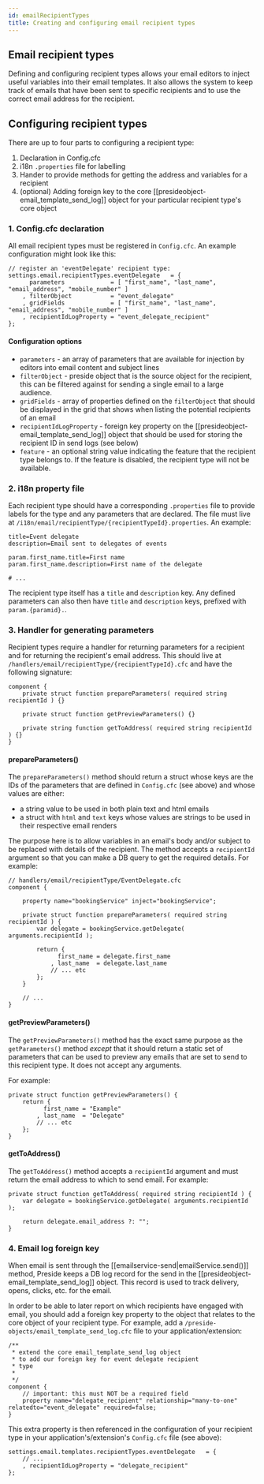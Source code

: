 ```yaml
---
id: emailRecipientTypes
title: Creating and configuring email recipient types
---
```


## Email recipient types

Defining and configuring recipient types allows your email editors to inject useful variables into their email templates. It also allows the system to keep track of emails that have been sent to specific recipients and to use the correct email address for the recipient.

## Configuring recipient types

There are up to four parts to configuring a recipient type:

1. Declaration in Config.cfc
2. i18n `.properties` file for labelling
3. Hander to provide methods for getting the address and variables for a recipient
4. (optional) Adding foreign key to the core [[presideobject-email_template_send_log]] object for your particular recipient type's core object

### 1. Config.cfc declaration

All email recipient types must be registered in `Config.cfc`. An example configuration might look like this:

```luceescript
// register an 'eventDelegate' recipient type:
settings.email.recipientTypes.eventDelegate   = {
	  parameters             = [ "first_name", "last_name", "email_address", "mobile_number" ]
	, filterObject           = "event_delegate"
	, gridFields             = [ "first_name", "last_name", "email_address", "mobile_number" ]
	, recipientIdLogProperty = "event_delegate_recipient"
};
```

#### Configuration options

* `parameters` - an array of parameters that are available for injection by editors into email content and subject lines
* `filterObject` - preside object that is the source object for the recipient, this can be filtered against for sending a single email to a large audience.
* `gridFields` - array of properties defined on the `filterObject` that should be displayed in the grid that shows when listing the potential recipients of an email
* `recipientIdLogProperty` - foreign key property on the [[presideobject-email_template_send_log]] object that should be used for storing the recipient ID in send logs (see below)
* `feature` - an optional string value indicating the feature that the recipient type belongs to. If the feature is disabled, the recipient type will not be available.

### 2. i18n property file

Each recipient type should have a corresponding `.properties` file to provide labels for the type and any parameters that are declared. The file must live at `/i18n/email/recipientType/{recipientTypeId}.properties`. An example:

```properties
title=Event delegate
description=Email sent to delegates of events

param.first_name.title=First name
param.first_name.description=First name of the delegate

# ...
```

The recipient type itself has a `title` and `description` key. Any defined parameters can also then have `title` and `description` keys, prefixed with `param.{paramid}.`.

### 3. Handler for generating parameters

Recipient types require a handler for returning parameters for a recipient and for returning the recipient's email address. This should live at `/handlers/email/recipientType/{recipientTypeId}.cfc` and have the following signature:

```luceescript
component {
	private struct function prepareParameters( required string recipientId ) {}

	private struct function getPreviewParameters() {}

	private string function getToAddress( required string recipientId ) {}
}
```

#### prepareParameters()

The `prepareParameters()` method should return a struct whose keys are the IDs of the parameters that are defined in `Config.cfc` (see above) and whose values are either:

* a string value to be used in both plain text and html emails
* a struct with `html` and `text` keys whose values are strings to be used in their respective email renders

The purpose here is to allow variables in an email's body and/or subject to be replaced with details of the recipient. The method accepts a `recipientId` argument so that you can make a DB query to get the required details. For example:

```luceescript
// handlers/email/recipientType/EventDelegate.cfc
component {

	property name="bookingService" inject="bookingService";

	private struct function prepareParameters( required string recipientId ) {
		var delegate = bookingService.getDelegate( arguments.recipientId );

		return {
			  first_name = delegate.first_name
			, last_name  = delegate.last_name
			// ... etc
		};
	}

	// ...
}
```

#### getPreviewParameters()

The `getPreviewParameters()` method has the exact same purpose as the `getParameters()` method _except_ that it should return a static set of parameters that can be used to preview any emails that are set to send to this recipient type. It does not accept any arguments.

For example:

```luceescript
private struct function getPreviewParameters() {
	return {
		  first_name = "Example"
		, last_name  = "Delegate"
		// ... etc
	};
}
```

#### getToAddress()

The `getToAddress()` method accepts a `recipientId` argument and must return the email address to which to send email. For example:

```luceescript
private struct function getToAddress( required string recipientId ) {
	var delegate = bookingService.getDelegate( arguments.recipientId );

	return delegate.email_address ?: "";
}
```

### 4. Email log foreign key

When email is sent through the [[emailservice-send|emailService.send()]] method, Preside keeps a DB log record for the send in the [[presideobject-email_template_send_log]] object. This record is used to track delivery, opens, clicks, etc. for the email.

In order to be able to later report on which recipients have engaged with email, you should add a foreign key property to the object that relates to the core object of your recipient type. For example, add a `/preside-objects/email_template_send_log.cfc` file to your application/extension:

```luceescript
/**
 * extend the core email_template_send_log object
 * to add our foreign key for event delegate recipient
 * type
 *
 */
component {
	// important: this must NOT be a required field
	property name="delegate_recipient" relationship="many-to-one" relatedto="event_delegate" required=false;
}
```

This extra property is then referenced in the configuration of your recipient type in your application's/extension's `Config.cfc` file (see above):

```luceescript
settings.email.templates.recipientTypes.eventDelegate   = {
	// ...
	, recipientIdLogProperty = "delegate_recipient"
};
```
